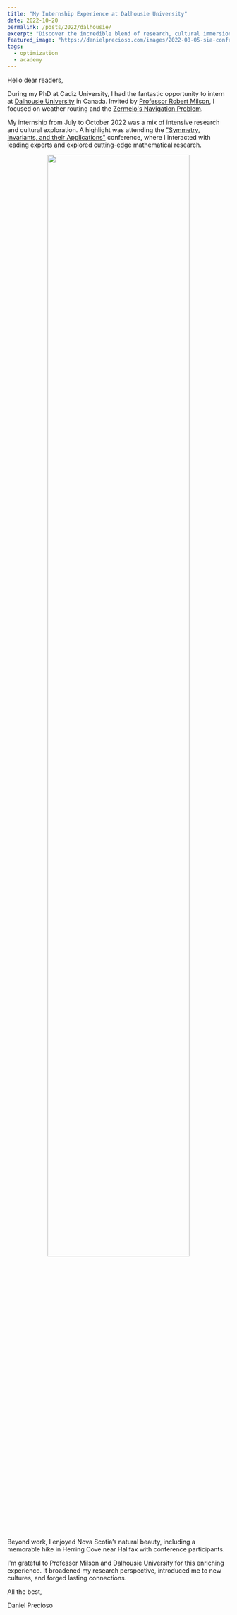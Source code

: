 ```yaml
---
title: "My Internship Experience at Dalhousie University"
date: 2022-10-20
permalink: /posts/2022/dalhousie/
excerpt: "Discover the incredible blend of research, cultural immersion, and natural wonders I experienced during my internship at Dalhousie University, where mathematical challenges and hiking adventures intertwined!"
featured_image: "https://danielprecioso.com/images/2022-08-05-sia-conference.jpg"
tags:
  - optimization
  - academy
---
```


Hello dear readers,

During my PhD at Cadiz University, I had the fantastic opportunity to intern at [Dalhousie University](https://www.dal.ca) in Canada. Invited by [Professor Robert Milson](https://orcid.org/0000-0002-2868-7866), I focused on weather routing and the [Zermelo's Navigation Problem](https://en.wikipedia.org/wiki/Zermelo%27s_navigation_problem).

My internship from July to October 2022 was a mix of intensive research and cultural exploration. A highlight was attending the ["Symmetry, Invariants, and their Applications"](https://www.math.mun.ca/~movingframes2022/) conference, where I interacted with leading experts and explored cutting-edge mathematical research.

<p align="center"><img src="{{ page.featured_image }}" width="80%"/></p>

Beyond work, I enjoyed Nova Scotia’s natural beauty, including a memorable hike in Herring Cove near Halifax with conference participants.

I'm grateful to Professor Milson and Dalhousie University for this enriching experience. It broadened my research perspective, introduced me to new cultures, and forged lasting connections.

All the best,

Daniel Precioso

